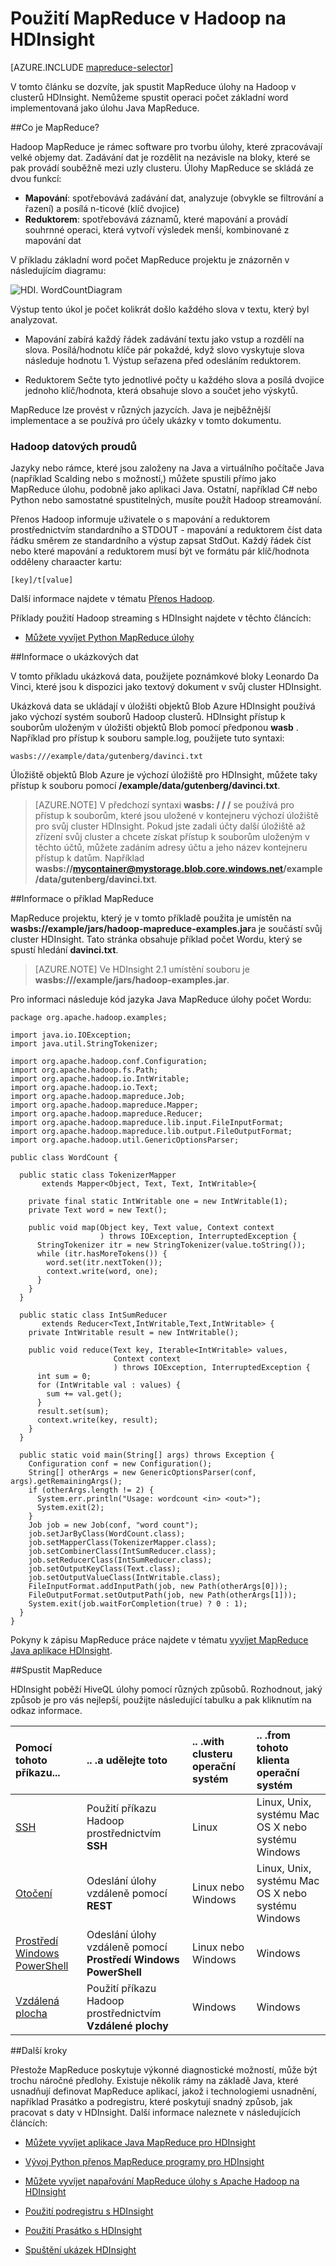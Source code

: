 <properties
   pageTitle="MapReduce s Hadoop na HDInsight | Microsoft Azure"
   description="Zjistěte, jak spustit MapReduce úlohy na Hadoop v clusterů HDInsight. Budete spustit operaci počet základní word implementovaná jako Java MapReduce úlohu."
   services="hdinsight"
   documentationCenter=""
   authors="Blackmist"
   manager="jhubbard"
   editor="cgronlun"
    tags="azure-portal"/>

<tags
   ms.service="hdinsight"
   ms.devlang="na"
   ms.topic="article"
   ms.tgt_pltfrm="na"
   ms.workload="big-data"
   ms.date="08/23/2016"
   ms.author="larryfr"/>

# <a name="use-mapreduce-in-hadoop-on-hdinsight"></a>Použití MapReduce v Hadoop na HDInsight

[AZURE.INCLUDE [mapreduce-selector](../../includes/hdinsight-selector-use-mapreduce.md)]

V tomto článku se dozvíte, jak spustit MapReduce úlohy na Hadoop v clusterů HDInsight. Nemůžeme spustit operaci počet základní word implementovaná jako úlohu Java MapReduce.

##<a id="whatis"></a>Co je MapReduce?

Hadoop MapReduce je rámec software pro tvorbu úlohy, které zpracovávají velké objemy dat. Zadávání dat je rozdělit na nezávisle na bloky, které se pak provádí souběžně mezi uzly clusteru. Úlohy MapReduce se skládá ze dvou funkcí:

* **Mapování**: spotřebovává zadávání dat, analyzuje (obvykle se filtrování a řazení) a posílá n-ticové (klíč dvojice)
* **Reduktorem**: spotřebovává záznamů, které mapování a provádí souhrnné operaci, která vytvoří výsledek menší, kombinované z mapování dat

V příkladu základní word počet MapReduce projektu je znázorněn v následujícím diagramu:

![HDI. WordCountDiagram][image-hdi-wordcountdiagram]

Výstup tento úkol je počet kolikrát došlo každého slova v textu, který byl analyzovat.

* Mapování zabírá každý řádek zadávání textu jako vstup a rozdělí na slova. Posílá/hodnotu klíče pár pokaždé, když slovo vyskytuje slova následuje hodnotu 1. Výstup seřazena před odesláním reduktorem.

* Reduktorem Sečte tyto jednotlivé počty u každého slova a posílá dvojice jednoho klíč/hodnota, která obsahuje slovo a součet jeho výskytů.

MapReduce lze provést v různých jazycích. Java je nejběžnější implementace a se používá pro účely ukázky v tomto dokumentu.

### <a name="hadoop-streaming"></a>Hadoop datových proudů

Jazyky nebo rámce, které jsou založeny na Java a virtuálního počítače Java (například Scalding nebo s možností,) můžete spustili přímo jako MapReduce úlohu, podobně jako aplikaci Java. Ostatní, například C# nebo Python nebo samostatné spustitelných, musíte použít Hadoop streamování.

Přenos Hadoop informuje uživatele o s mapování a reduktorem prostřednictvím standardního a STDOUT - mapování a reduktorem číst data řádku směrem ze standardního a výstup zapsat StdOut. Každý řádek číst nebo které mapování a reduktorem musí být ve formátu pár klíč/hodnota odděleny charaacter kartu:

    [key]/t[value]

Další informace najdete v tématu [Přenos Hadoop](http://hadoop.apache.org/docs/r1.2.1/streaming.html).

Příklady použití Hadoop streaming s HDInsight najdete v těchto článcích:

* [Můžete vyvíjet Python MapReduce úlohy](hdinsight-hadoop-streaming-python.md)

##<a id="data"></a>Informace o ukázkových dat

V tomto příkladu ukázková data, použijete poznámkové bloky Leonardo Da Vinci, které jsou k dispozici jako textový dokument v svůj cluster HDInsight.

Ukázková data se ukládají v úložišti objektů Blob Azure HDInsight používá jako výchozí systém souborů Hadoop clusterů. HDInsight přístup k souborům uloženým v úložišti objektů Blob pomocí předponou **wasb** . Například pro přístup k souboru sample.log, použijete tuto syntaxi:

    wasbs:///example/data/gutenberg/davinci.txt

Úložiště objektů Blob Azure je výchozí úložiště pro HDInsight, můžete taky přístup k souboru pomocí **/example/data/gutenberg/davinci.txt**.

> [AZURE.NOTE] V předchozí syntaxi **wasbs: / / /** se používá pro přístup k souborům, které jsou uložené v kontejneru výchozí úložiště pro svůj cluster HDInsight. Pokud jste zadali účty další úložiště až zřízení svůj cluster a chcete získat přístup k souborům uloženým v těchto účtů, můžete zadáním adresy účtu a jeho název kontejneru přístup k datům. Například **wasbs://mycontainer@mystorage.blob.core.windows.net/example/data/gutenberg/davinci.txt**.

##<a id="job"></a>Informace o příklad MapReduce

MapReduce projektu, který je v tomto příkladě použita je umístěn na **wasbs://example/jars/hadoop-mapreduce-examples.jar**a je součástí svůj cluster HDInsight. Tato stránka obsahuje příklad počet Wordu, který se spustí hledání **davinci.txt**.

> [AZURE.NOTE] Ve HDInsight 2.1 umístění souboru je **wasbs:///example/jars/hadoop-examples.jar**.

Pro informaci následuje kód jazyka Java MapReduce úlohy počet Wordu:

    package org.apache.hadoop.examples;

    import java.io.IOException;
    import java.util.StringTokenizer;

    import org.apache.hadoop.conf.Configuration;
    import org.apache.hadoop.fs.Path;
    import org.apache.hadoop.io.IntWritable;
    import org.apache.hadoop.io.Text;
    import org.apache.hadoop.mapreduce.Job;
    import org.apache.hadoop.mapreduce.Mapper;
    import org.apache.hadoop.mapreduce.Reducer;
    import org.apache.hadoop.mapreduce.lib.input.FileInputFormat;
    import org.apache.hadoop.mapreduce.lib.output.FileOutputFormat;
    import org.apache.hadoop.util.GenericOptionsParser;

    public class WordCount {

      public static class TokenizerMapper
           extends Mapper<Object, Text, Text, IntWritable>{

        private final static IntWritable one = new IntWritable(1);
        private Text word = new Text();

        public void map(Object key, Text value, Context context
                        ) throws IOException, InterruptedException {
          StringTokenizer itr = new StringTokenizer(value.toString());
          while (itr.hasMoreTokens()) {
            word.set(itr.nextToken());
            context.write(word, one);
          }
        }
      }

      public static class IntSumReducer
           extends Reducer<Text,IntWritable,Text,IntWritable> {
        private IntWritable result = new IntWritable();

        public void reduce(Text key, Iterable<IntWritable> values,
                           Context context
                           ) throws IOException, InterruptedException {
          int sum = 0;
          for (IntWritable val : values) {
            sum += val.get();
          }
          result.set(sum);
          context.write(key, result);
        }
      }

      public static void main(String[] args) throws Exception {
        Configuration conf = new Configuration();
        String[] otherArgs = new GenericOptionsParser(conf, args).getRemainingArgs();
        if (otherArgs.length != 2) {
          System.err.println("Usage: wordcount <in> <out>");
          System.exit(2);
        }
        Job job = new Job(conf, "word count");
        job.setJarByClass(WordCount.class);
        job.setMapperClass(TokenizerMapper.class);
        job.setCombinerClass(IntSumReducer.class);
        job.setReducerClass(IntSumReducer.class);
        job.setOutputKeyClass(Text.class);
        job.setOutputValueClass(IntWritable.class);
        FileInputFormat.addInputPath(job, new Path(otherArgs[0]));
        FileOutputFormat.setOutputPath(job, new Path(otherArgs[1]));
        System.exit(job.waitForCompletion(true) ? 0 : 1);
      }
    }

Pokyny k zápisu MapReduce práce najdete v tématu [vyvíjet MapReduce Java aplikace HDInsight](hdinsight-develop-deploy-java-mapreduce-linux.md).

##<a id="run"></a>Spustit MapReduce

HDInsight poběží HiveQL úlohy pomocí různých způsobů. Rozhodnout, jaký způsob je pro vás nejlepší, použijte následující tabulku a pak kliknutím na odkaz informace.

| **Pomocí tohoto příkazu**...                                                    | **.. .a udělejte toto**                                       | .. .with **clusteru operační systém** | .. .from tohoto **klienta operační systém** |
|:-------------------------------------------------------------------|:--------------------------------------------------------|:------------------------------------------|:-----------------------------------------|
| [SSH](hdinsight-hadoop-use-mapreduce-ssh.md)                       | Použití příkazu Hadoop prostřednictvím **SSH**                  | Linux                                     | Linux, Unix, systému Mac OS X nebo systému Windows        |
| [Otočení](hdinsight-hadoop-use-mapreduce-curl.md)                     | Odeslání úlohy vzdáleně pomocí **REST**               | Linux nebo Windows                          | Linux, Unix, systému Mac OS X nebo systému Windows        |
| [Prostředí Windows PowerShell](hdinsight-hadoop-use-mapreduce-powershell.md) | Odeslání úlohy vzdáleně pomocí **Prostředí Windows PowerShell** | Linux nebo Windows                          | Windows                                  |
| [Vzdálená plocha](hdinsight-hadoop-use-mapreduce-remote-desktop)    | Použití příkazu Hadoop prostřednictvím **Vzdálené plochy**       | Windows                                   | Windows                                  |

##<a id="nextsteps"></a>Další kroky

Přestože MapReduce poskytuje výkonné diagnostické možností, může být trochu náročné předlohy. Existuje několik rámy na základě Java, které usnadňují definovat MapReduce aplikací, jakož i technologiemi usnadnění, například Prasátko a podregistru, které poskytují snadný způsob, jak pracovat s daty v HDInsight. Další informace naleznete v následujících článcích:

* [Můžete vyvíjet aplikace Java MapReduce pro HDInsight](hdinsight-develop-deploy-java-mapreduce-linux.md)

* [Vývoj Python přenos MapReduce programy pro HDInsight](hdinsight-hadoop-streaming-python.md)

* [Můžete vyvíjet napařování MapReduce úlohy s Apache Hadoop na HDInsight](hdinsight-hadoop-mapreduce-scalding.md)

* [Použití podregistru s HDInsight][hdinsight-use-hive]

* [Použití Prasátko s HDInsight][hdinsight-use-pig]

* [Spuštění ukázek HDInsight][hdinsight-samples]


[hdinsight-upload-data]: hdinsight-upload-data.md
[hdinsight-get-started]: hdinsight-hadoop-linux-tutorial-get-started.md
[hdinsight-develop-mapreduce-jobs]: hdinsight-develop-deploy-java-mapreduce-linux.md
[hdinsight-use-hive]: hdinsight-use-hive.md
[hdinsight-use-pig]: hdinsight-use-pig.md
[hdinsight-samples]: hdinsight-run-samples.md
[hdinsight-provision]: hdinsight-provision-clusters.md

[powershell-install-configure]: ../powershell-install-configure.md

[image-hdi-wordcountdiagram]: ./media/hdinsight-use-mapreduce/HDI.WordCountDiagram.gif
